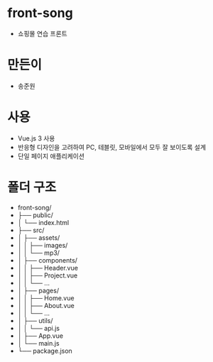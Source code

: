 # front-song
- 쇼핑몰 연습 프론트

# 만든이
- 송준원

# 사용
- Vue.js 3 사용
- 반응형 디자인을 고려하여 PC, 테블릿, 모바일에서 모두 잘 보이도록 설계
- 단일 페이지 애플리케이션

# 폴더 구조
- front-song/
- ├── public/
- │   └── index.html
- ├── src/
- │   ├── assets/
- │   │   ├── images/
- │   │   └── mp3/
- │   ├── components/
- │   │   ├── Header.vue
- │   │   ├── Project.vue
- │   │   └── ...
- │   ├── pages/
- │   │   ├── Home.vue
- │   │   ├── About.vue
- │   │   └── ...
- │   ├── utils/
- │   │   └── api.js
- │   ├── App.vue
- │   └── main.js
- └── package.json

